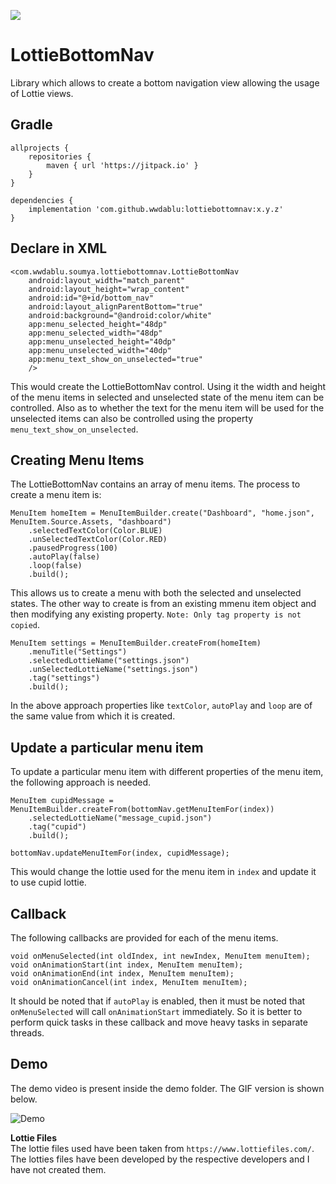 [![](https://jitpack.io/v/wwdablu/lottiebottomnav.svg)](https://jitpack.io/#wwdablu/lottiebottomnav)  

# LottieBottomNav  
Library which allows to create a bottom navigation view allowing the usage of Lottie views.    

## Gradle  
```
allprojects {
    repositories {
        maven { url 'https://jitpack.io' }
    }
}  

dependencies {
    implementation 'com.github.wwdablu:lottiebottomnav:x.y.z'
}
```

## Declare in XML  
```
<com.wwdablu.soumya.lottiebottomnav.LottieBottomNav
    android:layout_width="match_parent"
    android:layout_height="wrap_content"
    android:id="@+id/bottom_nav"
    android:layout_alignParentBottom="true"
    android:background="@android:color/white"
    app:menu_selected_height="48dp"
    app:menu_selected_width="48dp"
    app:menu_unselected_height="40dp"
    app:menu_unselected_width="40dp"
    app:menu_text_show_on_unselected="true"
    />
```  
This would create the LottieBottomNav control. Using it the width and height of the menu items in selected and unselected state of the menu item can be controlled. Also as to whether the text for the menu item will be used for the unselected items can also be controlled using the property `menu_text_show_on_unselected`.  

## Creating Menu Items  
The LottieBottomNav contains an array of menu items. The process to create a menu item is:  
```
MenuItem homeItem = MenuItemBuilder.create("Dashboard", "home.json", MenuItem.Source.Assets, "dashboard")
    .selectedTextColor(Color.BLUE)
    .unSelectedTextColor(Color.RED)
    .pausedProgress(100)
    .autoPlay(false)
    .loop(false)
    .build();
```  
This allows us to create a menu with both the selected and unselected states. The other way to create is from an existing mmenu item object and then modifying any existing property. `Note: Only tag property is not copied`.  
```
MenuItem settings = MenuItemBuilder.createFrom(homeItem)
    .menuTitle("Settings")
    .selectedLottieName("settings.json")
    .unSelectedLottieName("settings.json")
    .tag("settings")
    .build();
```  
In the above approach properties like `textColor`, `autoPlay` and `loop` are of the same value from which it is created.  
  
  
## Update a particular menu item  
To update a particular menu item with different properties of the menu item, the following approach is needed.  
```
MenuItem cupidMessage = MenuItemBuilder.createFrom(bottomNav.getMenuItemFor(index))
    .selectedLottieName("message_cupid.json")
    .tag("cupid")
    .build();

bottomNav.updateMenuItemFor(index, cupidMessage);
```  
This would change the lottie used for the menu item in `index` and update it to use cupid lottie.  
  
  
## Callback  
The following callbacks are provided for each of the menu items.
```
void onMenuSelected(int oldIndex, int newIndex, MenuItem menuItem);
void onAnimationStart(int index, MenuItem menuItem);
void onAnimationEnd(int index, MenuItem menuItem);
void onAnimationCancel(int index, MenuItem menuItem);
```  
It should be noted that if `autoPlay` is enabled, then it must be noted that `onMenuSelected` will call `onAnimationStart` immediately. So it is better to perform quick tasks in these callback and move heavy tasks in separate threads.  
  
## Demo  
The demo video is present inside the demo folder. The GIF version is shown below.  
  
![Demo](https://github.com/wwdablu/LottieBottomNav/blob/master/demo/demo_1.0.0.gif)  

**Lottie Files**  
The lottie files used have been taken from `https://www.lottiefiles.com/`. The lotties files have been developed by the respective developers and I have not created them.  
